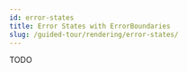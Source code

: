 ```yaml
---
id: error-states
title: Error States with ErrorBoundaries
slug: /guided-tour/rendering/error-states/
---
```

TODO

